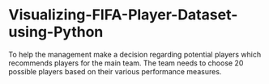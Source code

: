 # Visualizing-FIFA-Player-Dataset-using-Python
To help the management make a decision regarding potential players which recommends players for the main team. The team needs to choose 20 possible players based on their various performance measures. 
